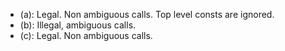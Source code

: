- (a): Legal. Non ambiguous calls. Top level consts are ignored.
- (b): Illegal, ambiguous calls.
- (c): Legal. Non ambiguous calls.